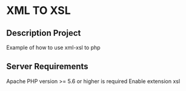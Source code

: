 # XML TO XSL

## Description Project

Example of how to use xml-xsl to php

## Server Requirements
Apache
PHP version >= 5.6 or higher is required
Enable extension xsl
